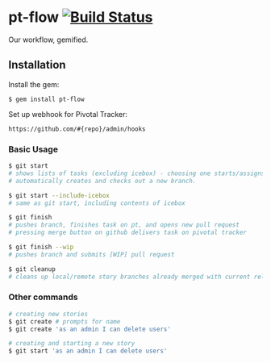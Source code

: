 # pt-flow [![Build Status](https://travis-ci.org/balvig/pt-flow.svg?branch=master)](https://travis-ci.org/balvig/pt-flow)

Our workflow, gemified.

## Installation

Install the gem:

    $ gem install pt-flow

Set up webhook for Pivotal Tracker:

    https://github.com/#{repo}/admin/hooks

### Basic Usage

```bash
$ git start
# shows lists of tasks (excluding icebox) - choosing one starts/assigns the task on pt and
# automatically creates and checks out a new branch.

$ git start --include-icebox
# same as git start, including contents of icebox

$ git finish
# pushes branch, finishes task on pt, and opens new pull request
# pressing merge button on github delivers task on pivotal tracker

$ git finish --wip
# pushes branch and submits [WIP] pull request

$ git cleanup
# cleans up local/remote story branches already merged with current release branch
```

### Other commands

```bash
# creating new stories
$ git create # prompts for name
$ git create 'as an admin I can delete users'

# creating and starting a new story
$ git start 'as an admin I can delete users'
